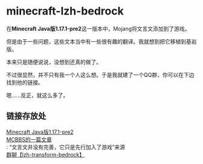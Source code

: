 # minecraft-lzh-bedrock

在**Minecraft Java版1.17.1-pre2**这一版本中，Mojang将文言文添加到了游戏。  

但是由于一些问题，这些文本当中有一些很有趣的翻译。我就想到把它移植到基岩版。

本来只是随便说说，没想到还真的做了。

不过很显然，并不只有我一个人这么想。于是我就建了一个QQ群，你可以在下边找到他的链接。

嗯……反正，就这么多了。

## 链接存放处

[Minecraft Java版1.17.1-pre2](https://minecraft.fandom.com/zh/wiki/Java%E7%89%881.17.1-pre2)  
[MCBBS的一篇文章](https://www.mcbbs.net/forum.php?mod=viewthread&tid=1216708 "文言文加入Minecraft Java版——项目创始人的话")  
: “文言文并没有完善，它只是先行加入了游戏”来源   
[群聊【lzh-transform-bedrock】](https://jq.qq.com/?_wv=1027&k=at0hg3dD)  

